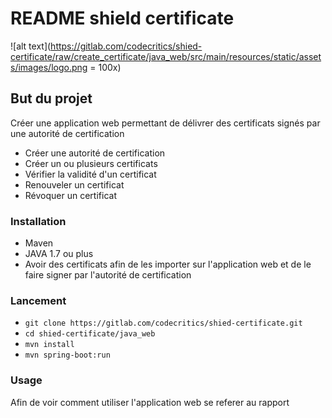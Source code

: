 # README shield certificate
![alt text](https://gitlab.com/codecritics/shied-certificate/raw/create_certificate/java_web/src/main/resources/static/assets/images/logo.png = 100x)

## But du projet
Créer une application web permettant de délivrer des certificats signés par une autorité de certification

* Créer une autorité de certification
* Créer un ou plusieurs certificats
* Vérifier la validité d'un certificat
* Renouveler un certificat
* Révoquer un certificat

### Installation
* Maven
* JAVA 1.7 ou plus
* Avoir des certificats afin de les importer sur l'application web et de le faire signer par l'autorité de certification

### Lancement

* `git clone https://gitlab.com/codecritics/shied-certificate.git`
* `cd shied-certificate/java_web`
* `mvn install`
* `mvn spring-boot:run`

### Usage
Afin de voir comment utiliser l'application web se referer au rapport
